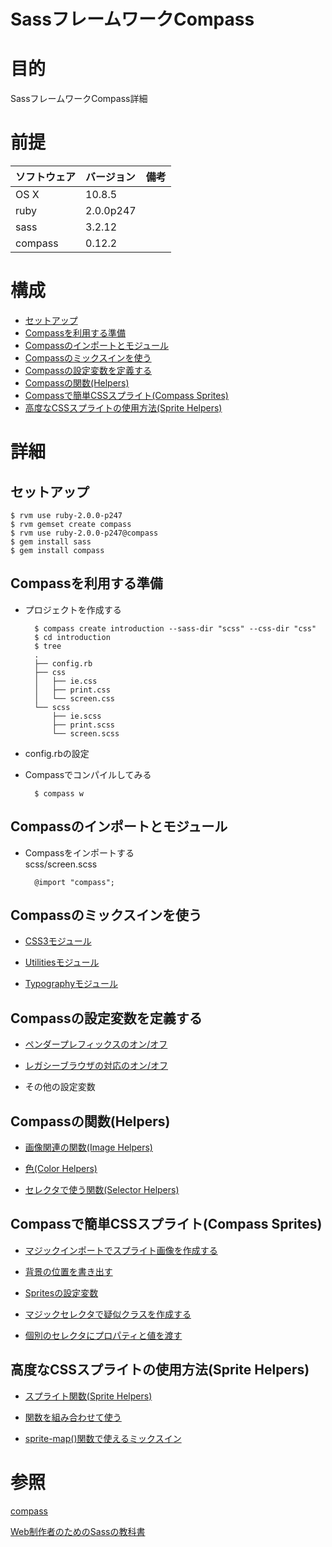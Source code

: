 SassフレームワークCompass
============
# 目的 #
SassフレームワークCompass詳細

# 前提 #
| ソフトウェア   | バージョン   | 備考        |
|:---------------|:-------------|:------------|
| OS X           |10.8.5        |             |
| ruby           |2.0.0p247     |             |
| sass           |3.2.12        |             |
| compass        |0.12.2        |             |

# 構成 #
+ [セットアップ](#cha1)
+ [Compassを利用する準備](#cha2)
+ [Compassのインポートとモジュール](#cha3)
+ [Compassのミックスインを使う](#cha4)
+ [Compassの設定変数を定義する](#cha5)
+ [Compassの関数(Helpers)](#cha6)
+ [Compassで簡単CSSスプライト(Compass Sprites)](#cha7)
+ [高度なCSSスプライトの使用方法(Sprite Helpers)](#cha8)

# 詳細 #
## <a name="cha1">セットアップ ##

    $ rvm use ruby-2.0.0-p247
    $ rvm gemset create compass
    $ rvm use ruby-2.0.0-p247@compass
    $ gem install sass
    $ gem install compass


## <a name="cha2">Compassを利用する準備 ##
+ プロジェクトを作成する

        $ compass create introduction --sass-dir "scss" --css-dir "css"
        $ cd introduction
        $ tree
        .
        ├── config.rb
        ├── css
        │   ├── ie.css
        │   ├── print.css
        │   └── screen.css
        └── scss
            ├── ie.scss
            ├── print.scss
            └── screen.scss        

+ config.rbの設定

+ Compassでコンパイルしてみる

        $ compass w

## <a name="cha3">Compassのインポートとモジュール ##
+ Compassをインポートする  
  scss/screen.scss  

        @import "compass";

## <a name="cha4">Compassのミックスインを使う ##
+ [CSS3モジュール](introduction/scss/css3.scss)

+ [Utilitiesモジュール](introduction/scss/css4.scss)

+ [Typographyモジュール](introduction/scss/css5.scss)

## <a name="cha5">Compassの設定変数を定義する ##
+ [ペンダープレフィックスのオン/オフ](introduction/scss/css6.scss)

+ [レガシーブラウザの対応のオン/オフ](introduction/scss/css7.scss)

+ その他の設定変数

## <a name="cha6">Compassの関数(Helpers) ##
+ [画像関連の関数(Image Helpers)](introduction/scss/css8.scss)

+ [色(Color Helpers)](introduction/scss/css9.scss)

+ [セレクタで使う関数(Selector Helpers)](introduction/scss/css10.scss)

## <a name="cha7">Compassで簡単CSSスプライト(Compass Sprites) ##
+ [マジックインポートでスプライト画像を作成する](introduction/scss/css11.scss)

+ [背景の位置を書き出す](introduction/scss/css12.scss)

+ [Spritesの設定変数](introduction/scss/css13.scss)

+ [マジックセレクタで疑似クラスを作成する](introduction/scss/css14.scss)

+ [個別のセレクタにプロパティと値を渡す](introduction/scss/css15.scss)

## <a name="cha8">高度なCSSスプライトの使用方法(Sprite Helpers) ##

+ [スプライト関数(Sprite Helpers)](introduction/scss/css16.scss)

+ [関数を組み合わせて使う](introduction/scss/css17.scss)

+ [sprite-map()関数で使えるミックスイン](introduction/scss/css18.scss)

# 参照 #

[compass](http://compass-style.org/)

[Web制作者のためのSassの教科書](http://book.scss.jp/)
